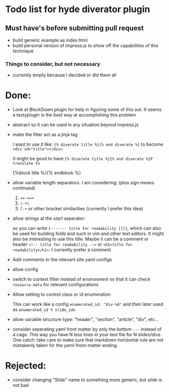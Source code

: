 # Todo list for hyde diverator plugin 

## Must have's before submitting pull request

* build generic example as index.html
* build personal version of impress.js to show off the capabilities
  of this technique

### Things to consider, but not necessary

* currently empty because I decided or did them all

# Done:

* Look at BlockDown plugin for help in figuring some of this out. It
  seems a textyplugin is the best way at accomplishing this problem
* abstract so it can be used in any situation beyond impress.js
* make the filter act as a jinja tag

    I want to use it like: `{% diverate title %}{% end diverate %}`
    to become `<div id="title"></div>`

    It might be good to have `{% diverate title %}{% end diverate %}P
    translate to  `<div id="title">{%block title %}{% endblock %}</div>

* allow variable length separators. I am considering: (plus sign means continued)

    1. `=+-+=+`
    2. `\-+\`
    3. `[-+` or other bracket similarities (currently I prefer this idea)

* allow strings at the start seperator:

    so you can write `[------- title for readability [[[1`, which can
    also be used for building folds and such in vim and other text
    editors. It might also be interesting to use this title. Maybe it
    can be a comment or header `<!-- title for readability -->` or
    `<h1>title for readability</h1>`. I currently prefer a comment

* Add comments to the relevant site.yaml configs
* allow config
* switch to context filter instead of environment so that it can check
  `resource.meta` for relevant configurations
* Allow setting to control class or id enumeration

    This can work like a config `enumerated_id: "div-%d"` and then later used
    as `enumerated_id % slide_idx`

* allow variable structure type: "header", "section", "article", "div", etc...
* consider seperating yaml front matter by only the bottom `---` instead
  of a cage. This way you have N less lines in your text file for N slides/divs.
  One catch: take care to make sure that markdown horizontal rule are not mistakenly
  taken for the yaml-front-matter ending.

# Rejected:

* consider changing "Slide" name to something more generic, but slide is
  not bad
